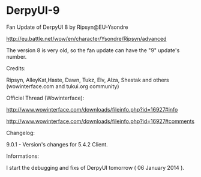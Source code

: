 DerpyUI-9
=========

Fan Update of DerpyUI 8 by Ripsyn@EU-Ysondre

http://eu.battle.net/wow/en/character/Ysondre/Ripsyn/advanced

The version 8 is very old, so the fan update can have the "9" update's number.


Credits:

Ripsyn, AlleyKat,Haste, Dawn, Tukz, Elv, Alza, Shestak and others (wowinterface.com and tukui.org community)

Officiel Thread (Wowinterface):

http://www.wowinterface.com/downloads/fileinfo.php?id=16927#info

http://www.wowinterface.com/downloads/fileinfo.php?id=16927#comments




Changelog:

9.0.1 - Version's changes for 5.4.2 Client.


Informations:

I start the debugging and fixs of DerpyUI tomorrow ( 06 January 2014 ).

